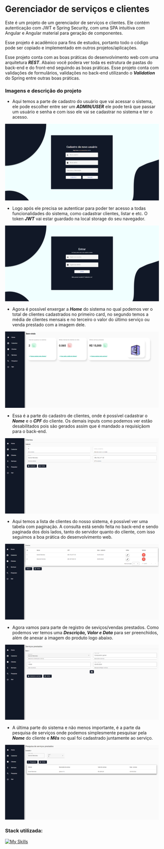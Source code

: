 
# Gerenciador de serviços e clientes

Este é um projeto de um gerenciador de serviços e clientes. Ele contém autenticação com JWT e Spring Security, com uma SPA intuitiva com Angular e Angular material para geração de componentes.

Esse projeto é acadêmico para fins de estudos, portanto todo o código pode ser copiado e implementado em outros projetos/aplicações.

Esse projeto conta com as boas práticas do desenvolvimento web com uma arquitetura ***REST***. Abaixo você podera ver toda es estrutura de pastas do back-end e do front-end seguindo as boas práticas. Esse projeto conta com validações de formulários, validações no back-end utilizando o ***Validation*** do Spring entre outras boas práticas.

### Imagens e descrição do projeto

- Aqui temos a parte de cadastro do usuário que vai acessar o sistema, ele pode escolher entre ser um ***ADMIN/USER*** ele pode terá que passar um usuário e senha e com isso ele vai se cadastrar no sistema e ter o acesso.

![Cadastro](./prints/cadastro.png)

- Logo após ele precisa se autenticar para poder ter acesso a todas funcionalidades do sistema, como cadastrar clientes, listar e etc. O token ***JWT*** vai estar guardado na local storage do seu navegador.

![Login](./prints/login.png)

- Agora é possível enxergar a ***Home*** do sistema no qual podemos ver o total de clientes cadastrados no primeiro card, no segundo temos a média de clientes mensais e no terceiro o valor do último serviço ou venda prestado com a imagem dele.

![Home](./prints/home.png)

- Essa é a parte do cadastro de clientes, onde é possível cadastrar o ***Nome*** e o ***CPF*** do cliente. Os demais inputs como podemos ver estão desabilitados pois são gerados assim que é mandado a requisiçãom para o back-end.

![Cadastro de clientes](./prints/cadastro-de-cliente.png)

- Aqui temos a lista de clientes do nosso sistema, é possível ver uma tabela com paginação. A consulta está sendo feita no back-end e sendo paginada dos dois lados, tanto do servidor quanto do cliente, com isso seguimos a boa prática do desenvolvimento web.

![Listagem de clientes](./prints/listagem-de-clientes.png)

- Agora vamos para parte de registro de seviços/vendas prestados. Como podemos ver temos uma ***Descrição, Valor e Data*** para ser preenchidos, além de anexar a imagem do produto logo abaixo.

![Cadastro de servicos](./prints/cadastro-de-servicos.png)

- A última parte do sistema e não menos importante, é a parte da pesquisa de serviços onde podemos simplesmente pesquisar pela ***Nome*** do cliente e ***Mês*** no qual foi cadastrado juntamente ao serviço.

![Cadastro de servicos](./prints/pesquisa-de-servicos.png)

### Stack utilizada:

[![My Skills](https://skillicons.dev/icons?i=java,spring,angular,ts,postgresql,docker&perline=3&theme=dark)](https://skillicons.dev)

